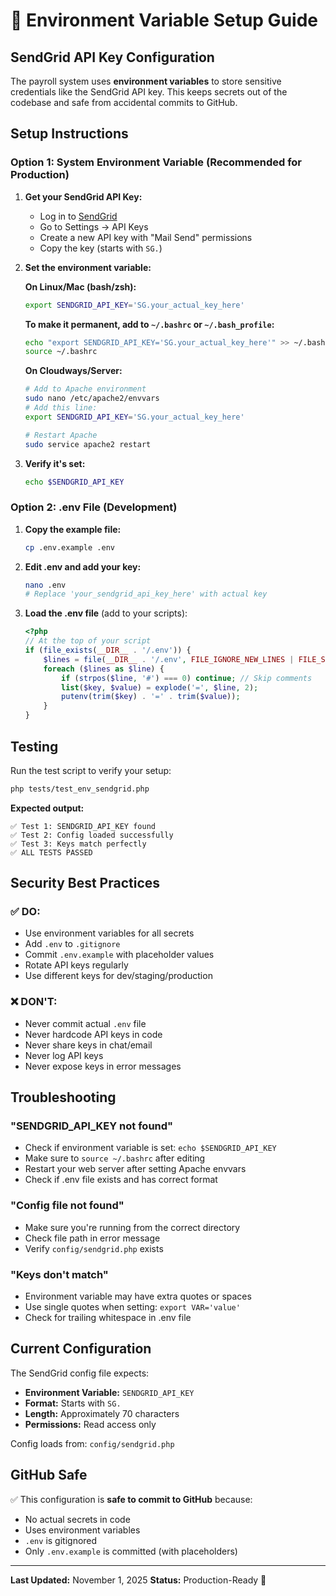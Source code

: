 # 🔐 Environment Variable Setup Guide

## SendGrid API Key Configuration

The payroll system uses **environment variables** to store sensitive credentials like the SendGrid API key. This keeps secrets out of the codebase and safe from accidental commits to GitHub.

## Setup Instructions

### Option 1: System Environment Variable (Recommended for Production)

1. **Get your SendGrid API Key:**
   - Log in to [SendGrid](https://app.sendgrid.com)
   - Go to Settings → API Keys
   - Create a new API key with "Mail Send" permissions
   - Copy the key (starts with `SG.`)

2. **Set the environment variable:**

   **On Linux/Mac (bash/zsh):**
   ```bash
   export SENDGRID_API_KEY='SG.your_actual_key_here'
   ```

   **To make it permanent, add to `~/.bashrc` or `~/.bash_profile`:**
   ```bash
   echo "export SENDGRID_API_KEY='SG.your_actual_key_here'" >> ~/.bashrc
   source ~/.bashrc
   ```

   **On Cloudways/Server:**
   ```bash
   # Add to Apache environment
   sudo nano /etc/apache2/envvars
   # Add this line:
   export SENDGRID_API_KEY='SG.your_actual_key_here'

   # Restart Apache
   sudo service apache2 restart
   ```

3. **Verify it's set:**
   ```bash
   echo $SENDGRID_API_KEY
   ```

### Option 2: .env File (Development)

1. **Copy the example file:**
   ```bash
   cp .env.example .env
   ```

2. **Edit .env and add your key:**
   ```bash
   nano .env
   # Replace 'your_sendgrid_api_key_here' with actual key
   ```

3. **Load the .env file** (add to your scripts):
   ```php
   <?php
   // At the top of your script
   if (file_exists(__DIR__ . '/.env')) {
       $lines = file(__DIR__ . '/.env', FILE_IGNORE_NEW_LINES | FILE_SKIP_EMPTY_LINES);
       foreach ($lines as $line) {
           if (strpos($line, '#') === 0) continue; // Skip comments
           list($key, $value) = explode('=', $line, 2);
           putenv(trim($key) . '=' . trim($value));
       }
   }
   ```

## Testing

Run the test script to verify your setup:

```bash
php tests/test_env_sendgrid.php
```

**Expected output:**
```
✅ Test 1: SENDGRID_API_KEY found
✅ Test 2: Config loaded successfully
✅ Test 3: Keys match perfectly
✅ ALL TESTS PASSED
```

## Security Best Practices

### ✅ DO:
- Use environment variables for all secrets
- Add `.env` to `.gitignore`
- Commit `.env.example` with placeholder values
- Rotate API keys regularly
- Use different keys for dev/staging/production

### ❌ DON'T:
- Never commit actual `.env` file
- Never hardcode API keys in code
- Never share keys in chat/email
- Never log API keys
- Never expose keys in error messages

## Troubleshooting

### "SENDGRID_API_KEY not found"
- Check if environment variable is set: `echo $SENDGRID_API_KEY`
- Make sure to `source ~/.bashrc` after editing
- Restart your web server after setting Apache envvars
- Check if .env file exists and has correct format

### "Config file not found"
- Make sure you're running from the correct directory
- Check file path in error message
- Verify `config/sendgrid.php` exists

### "Keys don't match"
- Environment variable may have extra quotes or spaces
- Use single quotes when setting: `export VAR='value'`
- Check for trailing whitespace in .env file

## Current Configuration

The SendGrid config file expects:
- **Environment Variable:** `SENDGRID_API_KEY`
- **Format:** Starts with `SG.`
- **Length:** Approximately 70 characters
- **Permissions:** Read access only

Config loads from: `config/sendgrid.php`

## GitHub Safe

✅ This configuration is **safe to commit to GitHub** because:
- No actual secrets in code
- Uses environment variables
- `.env` is gitignored
- Only `.env.example` is committed (with placeholders)

---

**Last Updated:** November 1, 2025
**Status:** Production-Ready 🚀
